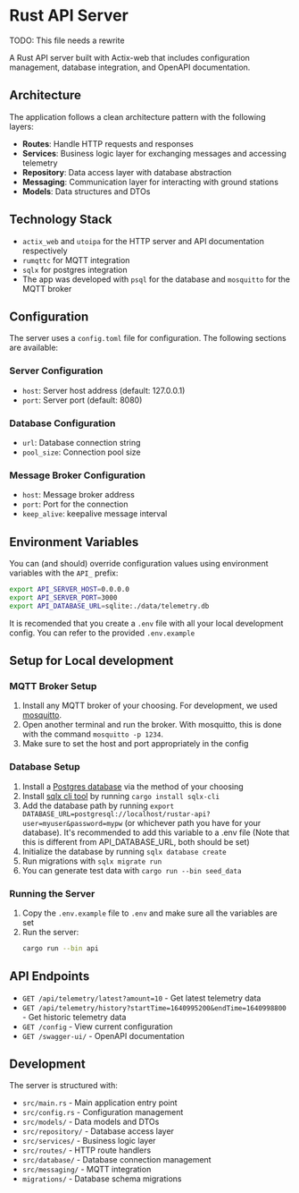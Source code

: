 # Rust API Server

TODO: This file needs a rewrite

A Rust API server built with Actix-web that includes configuration management, database integration, and OpenAPI documentation.

## Architecture

The application follows a clean architecture pattern with the following layers:

- **Routes**: Handle HTTP requests and responses
- **Services**: Business logic layer for exchanging messages and accessing telemetry
- **Repository**: Data access layer with database abstraction
- **Messaging**: Communication layer for interacting with ground stations
- **Models**: Data structures and DTOs

## Technology Stack

- `actix_web` and `utoipa` for the HTTP server and API documentation respectively
- `rumqttc` for MQTT integration
- `sqlx` for postgres integration
- The app was developed with `psql` for the database and `mosquitto` for the MQTT broker

## Configuration

The server uses a `config.toml` file for configuration. The following sections are available:

### Server Configuration
- `host`: Server host address (default: 127.0.0.1)
- `port`: Server port (default: 8080)

### Database Configuration
- `url`: Database connection string
- `pool_size`: Connection pool size

### Message Broker Configuration
- `host`: Message broker address
- `port`: Port for the connection
- `keep_alive`: keepalive message interval

## Environment Variables

You can (and should) override configuration values using environment variables with the `API_` prefix:

```bash
export API_SERVER_HOST=0.0.0.0
export API_SERVER_PORT=3000
export API_DATABASE_URL=sqlite:./data/telemetry.db
```

It is recomended that you create a `.env` file with all your local development config. You can refer to the provided `.env.example`

## Setup for Local development

### MQTT Broker Setup

1. Install any MQTT broker of your choosing. For development, we used [mosquitto](https://www.mosquitto.org/download/).
2. Open another terminal and run the broker. With mosquitto, this is done with the command `mosquitto -p 1234`.
3. Make sure to set the host and port appropriately in the config 

### Database Setup

1. Install a [Postgres database](https://www.postgresql.org/download/) via the method of your choosing
2. Install [sqlx cli tool](https://github.com/launchbadge/sqlx/blob/main/sqlx-cli/README.md) by running `cargo install sqlx-cli`
3. Add the database path by running `export DATABASE_URL=postgresql://localhost/rustar-api?user=myuser&password=mypw` (or whichever path you have for your database). It's recommended to add this variable to a .env file (Note that this is different from API_DATABASE_URL, both should be set)
4. Initialize the database by running `sqlx database create`
5. Run migrations with `sqlx migrate run`
6. You can generate test data with `cargo run --bin seed_data`

### Running the Server

1. Copy the `.env.example` file to `.env` and make sure all the variables are set
2. Run the server:
   ```bash
   cargo run --bin api
   ```

## API Endpoints

- `GET /api/telemetry/latest?amount=10` - Get latest telemetry data
- `GET /api/telemetry/history?startTime=1640995200&endTime=1640998800` - Get historic telemetry data
- `GET /config` - View current configuration
- `GET /swagger-ui/` - OpenAPI documentation

## Development

The server is structured with:
- `src/main.rs` - Main application entry point
- `src/config.rs` - Configuration management
- `src/models/` - Data models and DTOs
- `src/repository/` - Database access layer
- `src/services/` - Business logic layer
- `src/routes/` - HTTP route handlers
- `src/database/` - Database connection management
- `src/messaging/` - MQTT integration
- `migrations/` - Database schema migrations
